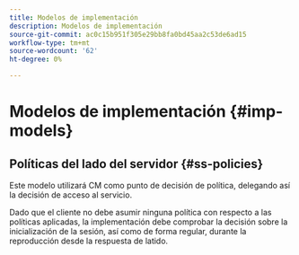 ```yaml
---
title: Modelos de implementación
description: Modelos de implementación
source-git-commit: ac0c15b951f305e29bb8fa0bd45aa2c53de6ad15
workflow-type: tm+mt
source-wordcount: '62'
ht-degree: 0%

---
```



# Modelos de implementación {#imp-models}

## Políticas del lado del servidor {#ss-policies}

Este modelo utilizará CM como punto de decisión de política, delegando así la decisión de acceso al servicio.

Dado que el cliente no debe asumir ninguna política con respecto a las políticas aplicadas, la implementación debe comprobar la decisión sobre la inicialización de la sesión, así como de forma regular, durante la reproducción desde la respuesta de latido.
